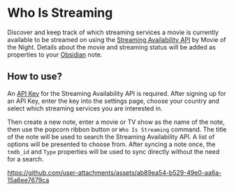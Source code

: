 # Who Is Streaming

Discover and keep track of which streaming services a movie is currently available to be streamed on using the [Streaming Availability API](https://www.movieofthenight.com/about/api) by Movie of the Night. Details about the movie and streaming status will be added as properties to your [Obsidian](https://obsidian.md) note. 


## How to use?

An [API Key](https://rapidapi.com/movie-of-the-night-movie-of-the-night-default/api/streaming-availability/pricing) for the Streaming Availability API is required. After signing up for an API Key, enter the key into the settings page, choose your country and select which streaming services you are interested in. 

Then create a new note, enter a movie or TV show as the name of the note, then use the popcorn ribbon button or `Who Is Streaming` command. The title of the note will be used to search the Streaming Availability API. A list of options will be presented to choose from. After syncing a note once, the `tmdb_id` and `Type` properties will be used to sync directly without the need for a search. 





https://github.com/user-attachments/assets/ab89ea54-b529-49e0-aa6a-15a6ee7679ca

